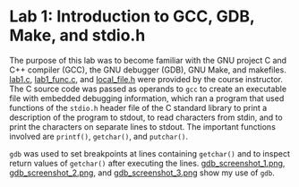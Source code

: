 # Lab 1: Introduction to GCC, GDB, Make, and stdio.h

The purpose of this lab was to become familiar with the GNU project C and C++
compiler (GCC), the GNU debugger (GDB), GNU Make, and makefiles.
[lab1.c](lab1.c), [lab1_func.c](lab1_func.c), and
[local_file.h](local_file.h) were provided by the course instructor. The C
source code was passed as operands to `gcc` to create an executable file with
embedded debugging information, which ran a program that used functions of the
`stdio.h` header file of the C standard library to print a description of the
program to stdout, to read characters from stdin, and to print the characters
on separate lines to stdout. The important functions involved are `printf()`,
`getchar()`, and `putchar()`.

`gdb` was used to set breakpoints at lines
containing `getchar()` and to inspect return values of `getchar()` after
executing the lines. [gdb_screenshot_1.png](gdb_screenshot_1.png),
[gdb_screenshot_2.png](gdb_screenshot_2.png), and
[gdb_screenshot_3.png](gdb_screenshot_3.png) show my use of `gdb`.
